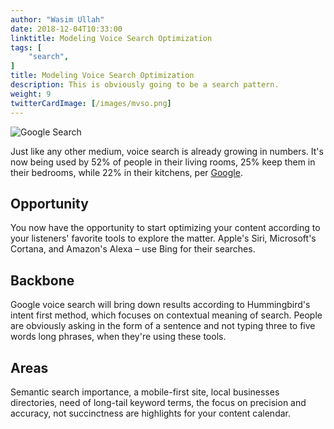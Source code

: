 ```yaml
---
author: "Wasim Ullah"
date: 2018-12-04T10:33:00
linktitle: Modeling Voice Search Optimization
tags: [
    "search",
]
title: Modeling Voice Search Optimization
description: This is obviously going to be a search pattern.
weight: 9
twitterCardImage: [/images/mvso.png]
---
```


![Google Search](/images/vs.jpg)

Just like any other medium, voice search is already growing in numbers. It's now being used by 52% of people in their living rooms, 25% keep them in their bedrooms, while 22% in their kitchens, per <a href="https://www.thinkwithgoogle.com/consumer-insights/voice-assistance-consumer-experience/">Google</a>.<br>

## Opportunity
You now have the opportunity to start optimizing your content according to your listeners' favorite tools to explore the matter. Apple's Siri, Microsoft's Cortana, and Amazon's Alexa – use Bing for their searches.<br>

## Backbone
Google voice search will bring down results according to Hummingbird's intent first method, which focuses on contextual meaning of search. People are obviously asking in the form of a sentence and not typing three to five words long phrases, when they're using these tools.<br>

## Areas
Semantic search importance, a mobile-first site, local businesses directories, need of long-tail keyword terms, the focus on precision and accuracy, not succinctness are highlights for your content calendar.
